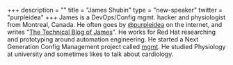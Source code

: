 +++
description = ""
title = "James Shubin"
type = "new-speaker"
twitter = "purpleidea"
+++
James is a DevOps/Config mgmt. hacker and physiologist from Montreal, Canada.
He often goes by [@purpleidea](https://twitter.com/#!/purpleidea) on the internet, and writes "[The Technical Blog of James](https://ttboj.wordpress.com/)".
He works for Red Hat researching and prototyping around automation engineering.
He started a Next Generation Config Management project called [mgmt](https://github.com/purpleidea/mgmt/).
He studied Physiology at university and sometimes likes to talk about cardiology.